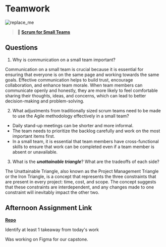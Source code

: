 # Teamwork

![replace_me](https://codeworks.blob.core.windows.net/public/assets/img/illustrations/placeholder.svg)

> **📖 [Scrum for Small Teams](https://codeworksacademy.com/fs-student-guide/resources/wk8-9/02-Scrum-For-Small-Teams)**

## Questions

1. Why is communication on a small team important?

Communication on a small team is crucial because it is essential for ensuring that everyone is on the same page and working towards the same goals. Effective communication helps to build trust, encourage collaboration, and enhance team morale. When team members can communicate openly and honestly, they are more likely to feel comfortable sharing their thoughts, ideas, and concerns, which can lead to better decision-making and problem-solving.

2. What adjustments from traditionally sized scrum teams need to be made to use the Agile methodology effectively in a small team?

- Daily stand-up meetings can be shorter and more informal.
- The team needs to prioritize the backlog carefully and work on the most important items first.
- In a small team, it is essential that team members have cross-functional skills to ensure that work can be completed even if a team member is absent or unavailable. 

3. What is the ***unattainable triangle***? What are the tradeoffs of each side?

The Unattainable Triangle, also known as the Project Management Triangle or the Iron Triangle, is a concept that represents the three constraints that are present in every project: time, cost, and scope. The concept suggests that these constraints are interdependent, and any changes made to one constraint will inevitably impact the other two.

## Afternoon Assignment Link

**[Repo](https://github.com/AnastasiiaShaynyuk/<ASSIGNMENT_REPO>)**

Identify at least 1 takeaway from today's work

Was working on Figma for our capstone.
